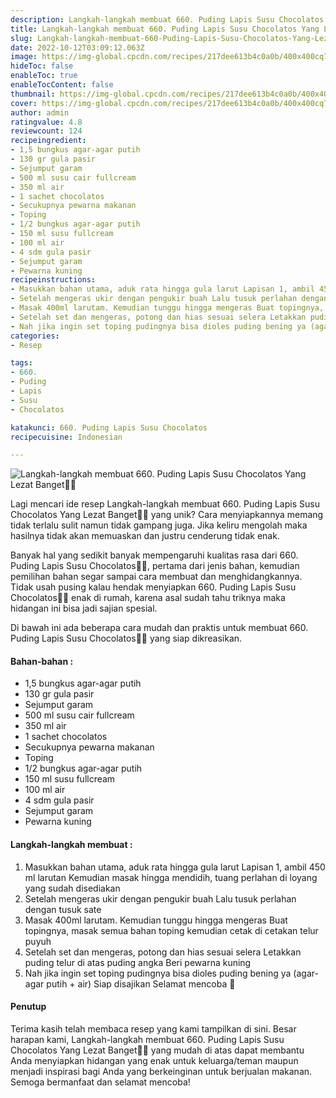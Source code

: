 ```yaml
---
description: Langkah-langkah membuat 660. Puding Lapis Susu Chocolatos Yang Lezat Banget"
title: Langkah-langkah membuat 660. Puding Lapis Susu Chocolatos Yang Lezat Banget
slug: Langkah-langkah-membuat-660-Puding-Lapis-Susu-Chocolatos-Yang-Lezat-Banget
date: 2022-10-12T03:09:12.063Z
image: https://img-global.cpcdn.com/recipes/217dee613b4c0a0b/400x400cq70/photo.jpg
hideToc: false
enableToc: true
enableTocContent: false
thumbnail: https://img-global.cpcdn.com/recipes/217dee613b4c0a0b/400x400cq70/photo.jpg
cover: https://img-global.cpcdn.com/recipes/217dee613b4c0a0b/400x400cq70/photo.jpg
author: admin
ratingvalue: 4.8
reviewcount: 124
recipeingredient:
- 1,5 bungkus agar-agar putih
- 130 gr gula pasir
- Sejumput garam
- 500 ml susu cair fullcream
- 350 ml air
- 1 sachet chocolatos
- Secukupnya pewarna makanan
- Toping
- 1/2 bungkus agar-agar putih
- 150 ml susu fullcream
- 100 ml air
- 4 sdm gula pasir
- Sejumput garam
- Pewarna kuning
recipeinstructions:
- Masukkan bahan utama, aduk rata hingga gula larut Lapisan 1, ambil 450 ml larutan Kemudian masak hingga mendidih, tuang perlahan di loyang yang sudah disediakan
- Setelah mengeras ukir dengan pengukir buah Lalu tusuk perlahan dengan tusuk sate
- Masak 400ml larutam. Kemudian tunggu hingga mengeras Buat topingnya, masak semua bahan toping kemudian cetak di cetakan telur puyuh
- Setelah set dan mengeras, potong dan hias sesuai selera Letakkan puding telur di atas puding angka Beri pewarna kuning
- Nah jika ingin set toping pudingnya bisa dioles puding bening ya (agar-agar putih + air) Siap disajikan Selamat mencoba 💜
categories:
- Resep

tags:
- 660.
- Puding
- Lapis
- Susu
- Chocolatos

katakunci: 660. Puding Lapis Susu Chocolatos
recipecuisine: Indonesian

---
```


![Langkah-langkah membuat 660. Puding Lapis Susu Chocolatos Yang Lezat Banget👩‍🍳](https://img-global.cpcdn.com/recipes/217dee613b4c0a0b/400x400cq70/photo.jpg)

Lagi mencari ide resep Langkah-langkah membuat 660. Puding Lapis Susu Chocolatos Yang Lezat Banget👩‍🍳 yang unik? Cara menyiapkannya memang tidak terlalu sulit namun tidak gampang juga. Jika keliru mengolah maka hasilnya tidak akan memuaskan dan justru cenderung tidak enak.

Banyak hal yang sedikit banyak mempengaruhi kualitas rasa dari 660. Puding Lapis Susu Chocolatos👩‍🍳, pertama dari jenis bahan, kemudian pemilihan bahan segar sampai cara membuat dan menghidangkannya. Tidak usah pusing kalau hendak menyiapkan 660. Puding Lapis Susu Chocolatos👩‍🍳 enak di rumah, karena asal sudah tahu triknya maka hidangan ini bisa jadi sajian spesial.

Di bawah ini ada beberapa cara mudah dan praktis untuk membuat 660. Puding Lapis Susu Chocolatos👩‍🍳 yang siap dikreasikan.

<!--inarticleads1-->

#### Bahan-bahan :

- 1,5 bungkus agar-agar putih
- 130 gr gula pasir
- Sejumput garam
- 500 ml susu cair fullcream
- 350 ml air
- 1 sachet chocolatos
- Secukupnya pewarna makanan
- Toping
- 1/2 bungkus agar-agar putih
- 150 ml susu fullcream
- 100 ml air
- 4 sdm gula pasir
- Sejumput garam
- Pewarna kuning

<!--inarticleads2-->

#### Langkah-langkah membuat :

1. Masukkan bahan utama, aduk rata hingga gula larut Lapisan 1, ambil 450 ml larutan Kemudian masak hingga mendidih, tuang perlahan di loyang yang sudah disediakan
1. Setelah mengeras ukir dengan pengukir buah Lalu tusuk perlahan dengan tusuk sate
1. Masak 400ml larutam. Kemudian tunggu hingga mengeras Buat topingnya, masak semua bahan toping kemudian cetak di cetakan telur puyuh
1. Setelah set dan mengeras, potong dan hias sesuai selera Letakkan puding telur di atas puding angka Beri pewarna kuning
1. Nah jika ingin set toping pudingnya bisa dioles puding bening ya (agar-agar putih + air) Siap disajikan Selamat mencoba 💜

#### Penutup

Terima kasih telah membaca resep yang kami tampilkan di sini. Besar harapan kami, Langkah-langkah membuat 660. Puding Lapis Susu Chocolatos Yang Lezat Banget👩‍🍳 yang mudah di atas dapat membantu Anda menyiapkan hidangan yang enak untuk keluarga/teman maupun menjadi inspirasi bagi Anda yang berkeinginan untuk berjualan makanan. Semoga bermanfaat dan selamat mencoba!